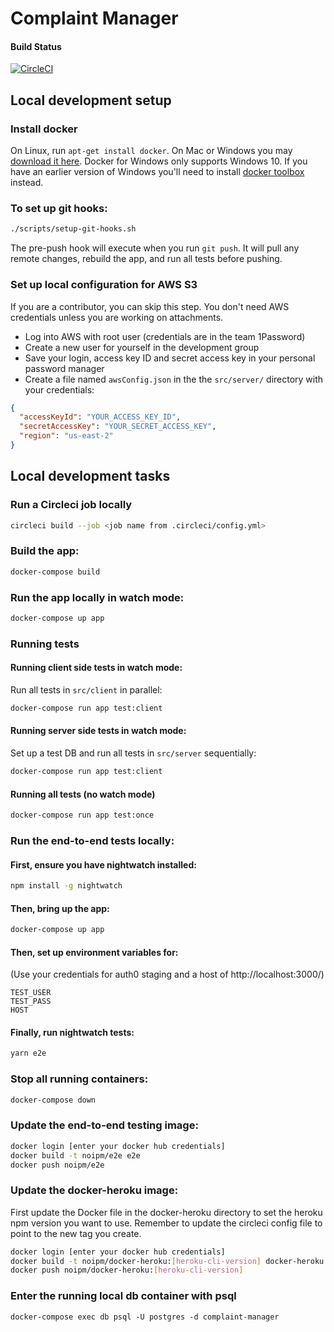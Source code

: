 # Complaint Manager

#### Build Status

[![CircleCI](https://circleci.com/gh/NOIPM/complaint-manager.svg?style=svg&circle-token=8fe915d6040eb1655d952ae1d9311648393350ab)](https://circleci.com/gh/NOIPM/complaint-manager)

## Local development setup

### Install docker

On Linux, run `apt-get install docker`.
On Mac or Windows you may [download it here](https://www.docker.com/products/docker).
Docker for Windows only supports Windows 10.
If you have an earlier version of Windows you'll need to install [docker toolbox](https://docs.docker.com/toolbox/toolbox_install_windows/) instead.

### To set up git hooks:

```bash
./scripts/setup-git-hooks.sh
```

The pre-push hook will execute when you run `git push`.
It will pull any remote changes, rebuild the app,
and run all tests before pushing.

### Set up local configuration for AWS S3

If you are a contributor, you can skip this step. You don't need AWS credentials unless you are working on attachments.

* Log into AWS with root user (credentials are in the team 1Password)
* Create a new user for yourself in the development group
* Save your login, access key ID and secret access key in your personal password manager
* Create a file named `awsConfig.json` in the the `src/server/` directory with your credentials:

```json
{
  "accessKeyId": "YOUR_ACCESS_KEY_ID",
  "secretAccessKey": "YOUR_SECRET_ACCESS_KEY",
  "region": "us-east-2"
}
```

## Local development tasks

### Run a Circleci job locally

```bash
circleci build --job <job name from .circleci/config.yml>
```

### Build the app:

```bash
docker-compose build
```

### Run the app locally in watch mode:

```bash
docker-compose up app
```

### Running tests

#### Running client side tests in watch mode:

Run all tests in `src/client` in parallel:

```bash
docker-compose run app test:client
```

#### Running server side tests in watch mode:

Set up a test DB and run all tests in `src/server` sequentially:

```bash
docker-compose run app test:client
```

#### Running all tests (no watch mode)

```bash
docker-compose run app test:once
```

### Run the end-to-end tests locally:

#### First, ensure you have nightwatch installed:

```bash
npm install -g nightwatch
```

#### Then, bring up the app:

```bash
docker-compose up app
```

#### Then, set up environment variables for:

(Use your credentials for auth0 staging and a host of http://localhost:3000/)

    TEST_USER
    TEST_PASS
    HOST

#### Finally, run nightwatch tests:

```bash
yarn e2e
```

### Stop all running containers:

```bash
docker-compose down
```

### Update the end-to-end testing image:

```bash
docker login [enter your docker hub credentials]
docker build -t noipm/e2e e2e
docker push noipm/e2e
```

### Update the docker-heroku image:

First update the Docker file in the docker-heroku directory to set the heroku npm version you want to use.
Remember to update the circleci config file to point to the new tag you create.

```bash
docker login [enter your docker hub credentials]
docker build -t noipm/docker-heroku:[heroku-cli-version] docker-heroku
docker push noipm/docker-heroku:[heroku-cli-version]
```

### Enter the running local db container with psql

```
docker-compose exec db psql -U postgres -d complaint-manager
```
